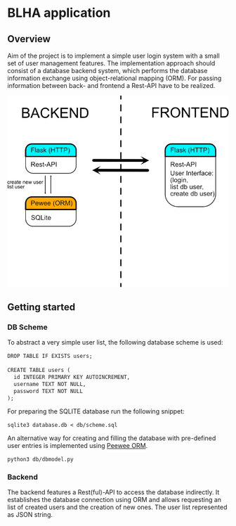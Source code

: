 # BLHA application

## Overview

Aim of the project is to implement a simple user login system with a small set of user management features. The implementation approach should consist of a database backend system, which performs the database information exchange using object-relational mapping (ORM). For passing information between back- and frontend a Rest-API have to be realized.  

![Current project infrastructure](blha_project.png)

## Getting started

### DB Scheme

To abstract a very simple user list, the following database scheme is used:

```
DROP TABLE IF EXISTS users;

CREATE TABLE users (
  id INTEGER PRIMARY KEY AUTOINCREMENT,
  username TEXT NOT NULL,
  password TEXT NOT NULL
);

```

For preparing the SQLITE database run the following snippet:

``` 
sqlite3 database.db < db/scheme.sql
```

An alternative way for creating and filling the database with pre-defined user entries is implemented using [Peewee ORM](https://docs.peewee-orm.com/en/latest/).
```
python3 db/dbmodel.py
```

### Backend

The backend features a Rest(ful)-API to access the database indirectly. It establishes the database connection using ORM and allows requesting an list of created users and the creation of new ones. The user list represented as JSON string.
